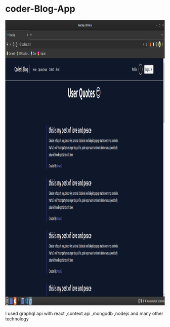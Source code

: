 # coder-Blog-App
<img src="https://github.com/amansinghsom/coder-Blog-App/blob/master/file.png" alt="Image" width=1000 height=900/>

I used graphql api with react ,context api ,mongodb ,nodejs and many other technology 
